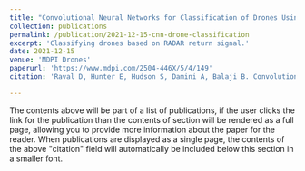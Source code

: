 ```yaml
---
title: "Convolutional Neural Networks for Classification of Drones Using Radars"
collection: publications
permalink: /publication/2021-12-15-cnn-drone-classification
excerpt: 'Classifying drones based on RADAR return signal.'
date: 2021-12-15
venue: 'MDPI Drones'
paperurl: 'https://www.mdpi.com/2504-446X/5/4/149'
citation: 'Raval D, Hunter E, Hudson S, Damini A, Balaji B. Convolutional Neural Networks for Classification of Drones Using Radars. Drones. 2021; 5(4):149. https://doi.org/10.3390/drones5040149'

---
```


The contents above will be part of a list of publications, if the user clicks the link for the publication than the contents of section will be rendered as a full page, allowing you to provide more information about the paper for the reader. When publications are displayed as a single page, the contents of the above "citation" field will automatically be included below this section in a smaller font.
